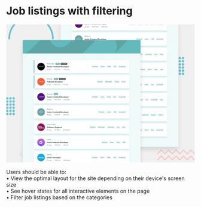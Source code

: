 # Job listings with filtering

![Design preview for the Job listings with filtering coding challenge](./design/desktop-preview.jpg)

Users should be able to:  
• View the optimal layout for the site depending on their device's screen size  
• See hover states for all interactive elements on the page  
• Filter job listings based on the categories
